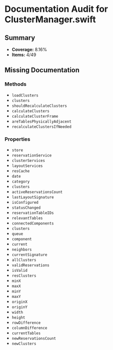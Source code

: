 # Documentation Audit for ClusterManager.swift

## Summary

- **Coverage:** 8.16%
- **Items:** 4/49

## Missing Documentation

### Methods
- `loadClusters`
- `clusters`
- `shouldRecalculateClusters`
- `calculateClusters`
- `calculateClusterFrame`
- `areTablesPhysicallyAdjacent`
- `recalculateClustersIfNeeded`

### Properties
- `store`
- `reservationService`
- `clusterServices`
- `layoutServices`
- `resCache`
- `date`
- `category`
- `clusters`
- `activeReservationsCount`
- `lastLayoutSignature`
- `isConfigured`
- `statusChanged`
- `reservationTableIDs`
- `relevantTables`
- `connectedComponents`
- `clusters`
- `queue`
- `component`
- `current`
- `neighbors`
- `currentSignature`
- `allClusters`
- `validReservations`
- `isValid`
- `resClusters`
- `minX`
- `maxX`
- `minY`
- `maxY`
- `originX`
- `originY`
- `width`
- `height`
- `rowDifference`
- `columnDifference`
- `currentTables`
- `newReservationsCount`
- `newClusters`
